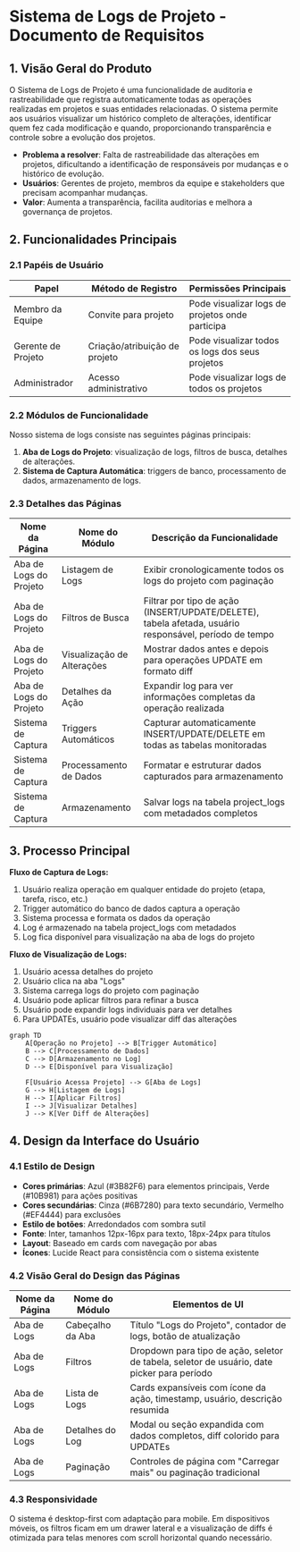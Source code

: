 # Sistema de Logs de Projeto - Documento de Requisitos

## 1. Visão Geral do Produto

O Sistema de Logs de Projeto é uma funcionalidade de auditoria e rastreabilidade que registra automaticamente todas as operações realizadas em projetos e suas entidades relacionadas. O sistema permite aos usuários visualizar um histórico completo de alterações, identificar quem fez cada modificação e quando, proporcionando transparência e controle sobre a evolução dos projetos.

- **Problema a resolver**: Falta de rastreabilidade das alterações em projetos, dificultando a identificação de responsáveis por mudanças e o histórico de evolução.
- **Usuários**: Gerentes de projeto, membros da equipe e stakeholders que precisam acompanhar mudanças.
- **Valor**: Aumenta a transparência, facilita auditorias e melhora a governança de projetos.

## 2. Funcionalidades Principais

### 2.1 Papéis de Usuário

| Papel | Método de Registro | Permissões Principais |
|-------|-------------------|----------------------|
| Membro da Equipe | Convite para projeto | Pode visualizar logs de projetos onde participa |
| Gerente de Projeto | Criação/atribuição de projeto | Pode visualizar todos os logs dos seus projetos |
| Administrador | Acesso administrativo | Pode visualizar logs de todos os projetos |

### 2.2 Módulos de Funcionalidade

Nosso sistema de logs consiste nas seguintes páginas principais:

1. **Aba de Logs do Projeto**: visualização de logs, filtros de busca, detalhes de alterações.
2. **Sistema de Captura Automática**: triggers de banco, processamento de dados, armazenamento de logs.

### 2.3 Detalhes das Páginas

| Nome da Página | Nome do Módulo | Descrição da Funcionalidade |
|----------------|----------------|-----------------------------|
| Aba de Logs do Projeto | Listagem de Logs | Exibir cronologicamente todos os logs do projeto com paginação |
| Aba de Logs do Projeto | Filtros de Busca | Filtrar por tipo de ação (INSERT/UPDATE/DELETE), tabela afetada, usuário responsável, período de tempo |
| Aba de Logs do Projeto | Visualização de Alterações | Mostrar dados antes e depois para operações UPDATE em formato diff |
| Aba de Logs do Projeto | Detalhes da Ação | Expandir log para ver informações completas da operação realizada |
| Sistema de Captura | Triggers Automáticos | Capturar automaticamente INSERT/UPDATE/DELETE em todas as tabelas monitoradas |
| Sistema de Captura | Processamento de Dados | Formatar e estruturar dados capturados para armazenamento |
| Sistema de Captura | Armazenamento | Salvar logs na tabela project_logs com metadados completos |

## 3. Processo Principal

**Fluxo de Captura de Logs:**
1. Usuário realiza operação em qualquer entidade do projeto (etapa, tarefa, risco, etc.)
2. Trigger automático do banco de dados captura a operação
3. Sistema processa e formata os dados da operação
4. Log é armazenado na tabela project_logs com metadados
5. Log fica disponível para visualização na aba de logs do projeto

**Fluxo de Visualização de Logs:**
1. Usuário acessa detalhes do projeto
2. Usuário clica na aba "Logs"
3. Sistema carrega logs do projeto com paginação
4. Usuário pode aplicar filtros para refinar a busca
5. Usuário pode expandir logs individuais para ver detalhes
6. Para UPDATEs, usuário pode visualizar diff das alterações

```mermaid
graph TD
    A[Operação no Projeto] --> B[Trigger Automático]
    B --> C[Processamento de Dados]
    C --> D[Armazenamento no Log]
    D --> E[Disponível para Visualização]
    
    F[Usuário Acessa Projeto] --> G[Aba de Logs]
    G --> H[Listagem de Logs]
    H --> I[Aplicar Filtros]
    I --> J[Visualizar Detalhes]
    J --> K[Ver Diff de Alterações]
```

## 4. Design da Interface do Usuário

### 4.1 Estilo de Design

- **Cores primárias**: Azul (#3B82F6) para elementos principais, Verde (#10B981) para ações positivas
- **Cores secundárias**: Cinza (#6B7280) para texto secundário, Vermelho (#EF4444) para exclusões
- **Estilo de botões**: Arredondados com sombra sutil
- **Fonte**: Inter, tamanhos 12px-16px para texto, 18px-24px para títulos
- **Layout**: Baseado em cards com navegação por abas
- **Ícones**: Lucide React para consistência com o sistema existente

### 4.2 Visão Geral do Design das Páginas

| Nome da Página | Nome do Módulo | Elementos de UI |
|----------------|----------------|----------------|
| Aba de Logs | Cabeçalho da Aba | Título "Logs do Projeto", contador de logs, botão de atualização |
| Aba de Logs | Filtros | Dropdown para tipo de ação, seletor de tabela, seletor de usuário, date picker para período |
| Aba de Logs | Lista de Logs | Cards expansíveis com ícone da ação, timestamp, usuário, descrição resumida |
| Aba de Logs | Detalhes do Log | Modal ou seção expandida com dados completos, diff colorido para UPDATEs |
| Aba de Logs | Paginação | Controles de página com "Carregar mais" ou paginação tradicional |

### 4.3 Responsividade

O sistema é desktop-first com adaptação para mobile. Em dispositivos móveis, os filtros ficam em um drawer lateral e a visualização de diffs é otimizada para telas menores com scroll horizontal quando necessário.